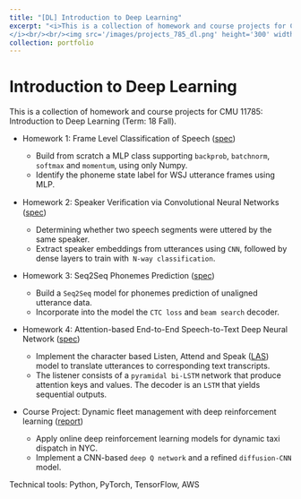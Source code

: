 ```yaml
---
title: "[DL] Introduction to Deep Learning"
excerpt: "<i>This is a collection of homework and course projects for CMU 11785: Introduction to Deep Learning (Term: 18 Fall).
</i><br/><br/><img src='/images/projects_785_dl.png' height='300' width='500'>"
collection: portfolio
---
```


Introduction to Deep Learning
======

This is a collection of homework and course projects for CMU 11785: Introduction to Deep Learning (Term: 18 Fall).
* Homework 1: Frame Level Classification of Speech ([spec](https://www.kaggle.com/c/11-785hw1p2-f18))
  * Build from scratch a MLP class supporting `backprob`, `batchnorm`, `softmax` and `momentum`, using only Numpy.
  * Identify the phoneme state label for WSJ utterance frames using MLP.

* Homework 2: Speaker Veriﬁcation via Convolutional Neural Networks ([spec](https://ycruan.github.io/files/785_hw2_spec.pdf))
  * Determining whether two speech segments were uttered by the same speaker.
  * Extract speaker embeddings from utterances using `CNN`, followed by dense layers to train with` N-way classification`.

* Homework 3: Seq2Seq Phonemes Prediction ([spec](https://www.kaggle.com/c/Fall-11-785-homework-3-part-2))
  * Build a `Seq2Seq` model for phonemes prediction of unaligned utterance data.
  * Incorporate into the model the `CTC loss` and `beam search` decoder.

* Homework 4: Attention-based End-to-End Speech-to-Text Deep Neural Network ([spec](https://ycruan.github.io/files/785_hw4_spec.pdf))
  * Implement the character based Listen, Attend and Speak ([LAS](https://arxiv.org/abs/1508.01211)) model to translate utterances to corresponding text transcripts.
  * The listener consists of a `pyramidal bi-LSTM` network that produce attention keys and values. The decoder is an `LSTM` that 
    yields sequential outputs.

* Course Project: Dynamic fleet management with deep reinforcement learning ([report](https://ycruan.github.io/files/785_proj_report.pdf))
  * Apply online deep reinforcement learning models for dynamic taxi dispatch in NYC.
  * Implement a CNN-based `deep Q network` and a refined `diffusion-CNN` model.

Technical tools: Python, PyTorch, TensorFlow, AWS